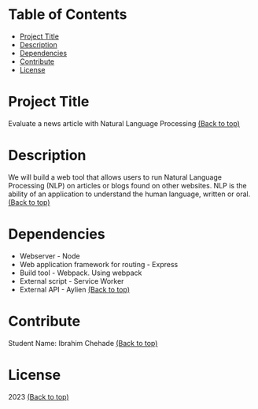# Table of Contents

- [Project Title](#project-title)
- [Description](#description)
- [Dependencies](#dependencies)
- [Contribute](#contribute)
- [License](#license)

# Project Title
Evaluate a news article with Natural Language Processing
[(Back to top)](#table-of-contents)

# Description
We will build a web tool that allows users to run Natural Language Processing (NLP) on articles or blogs found on other websites. NLP is the ability of an application to understand the human language, written or oral.
[(Back to top)](#table-of-contents)


# Dependencies
- Webserver - Node
- Web application framework for routing - Express
- Build tool - Webpack. Using webpack
- External script - Service Worker
- External API - Aylien
[(Back to top)](#table-of-contents)

# Contribute
Student Name: Ibrahim Chehade
[(Back to top)](#table-of-contents)

# License
2023
[(Back to top)](#table-of-contents)